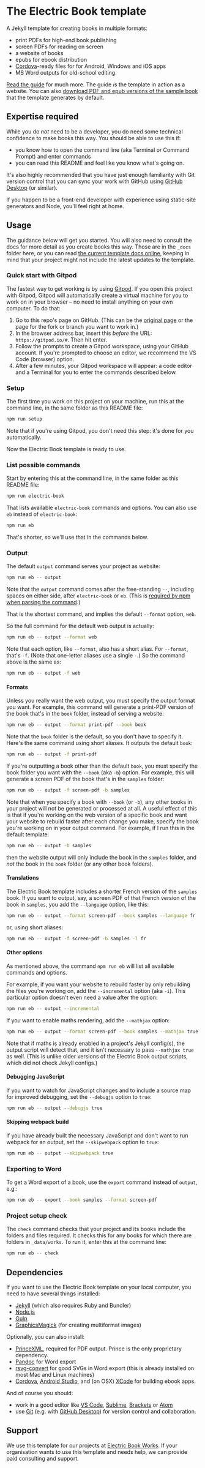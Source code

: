 # The Electric Book template

A Jekyll template for creating books in multiple formats:

- print PDFs for high-end book publishing
- screen PDFs for reading on screen
- a website of books
- epubs for ebook distribution
- [Cordova](https://cordova.apache.org/)-ready files for for Android, Windows and iOS apps
- MS Word outputs for old-school editing.

[Read the guide](https://electricbookworks.github.io/electric-book/) for much more. The guide *is* the template in action as a website. You can also [download PDF and epub versions of the sample book](https://www.dropbox.com/scl/fo/uskmdm77do6s16r4mbwy4/AIrPyibgt3AFLumX-FFzYjk?rlkey=vuyn7dysx5w1d9texgemsioix&st=3nouz3mx&dl=0) that the template generates by default.


## Expertise required

While you do *not* need to be a developer, you do need some technical confidence to make books this way. You should be able to use this if:

- you know how to open the command line (aka Terminal or Command Prompt) and enter commands
- you can read this README and feel like you know what's going on.

It's also highly recommended that you have just enough familiarity with Git version control that you can sync your work with GitHub using [GitHub Desktop](https://desktop.github.com/) (or similar).

If you happen to be a front-end developer with experience using static-site generators and Node, you'll feel right at home.


## Usage

The guidance below will get you started. You will also need to consult the docs for more detail as you create books this way. Those are in the `_docs` folder here, or you can read [the current template docs online](https://electricbookworks.github.io/electric-book/docs/), keeping in mind that your project might not include the latest updates to the template.


### Quick start with Gitpod

The fastest way to get working is by using [Gitpod](https://gitpod.io). If you open this project with Gitpod, Gitpod will automatically create a virtual machine for you to work on in your browser – no need to install anything on your own computer. To do that:

1. Go to this repo's page on GitHub. (This can be the [original page](https://github.com/electricbookworks/electric-book/) or the page for the fork or branch you want to work in.)
2. In the browser address bar, insert this *before* the URL: `https://gitpod.io/#`. Then hit enter.
3. Follow the prompts to create a Gitpod workspace, using your GitHub account. If you're prompted to choose an editor, we recommend the VS Code (browser) option.
4. After a few minutes, your Gitpod workspace will appear: a code editor and a Terminal for you to enter the commands described below.


### Setup

The first time you work on this project on your machine, run this at the command line, in the same folder as this README file:

```sh
npm run setup
```

Note that if you're using Gitpod, you don't need this step: it's done for you automatically.

Now the Electric Book template is ready to use.


### List possible commands

Start by entering this at the command line, in the same folder as this README file:

```sh
npm run electric-book
```

That lists available `electric-book` commands and options. You can also use `eb` instead of `electric-book`:

```sh
npm run eb
```

That's shorter, so we'll use that in the commands below.


### Output

The default `output` command serves your project as website:

```sh
npm run eb -- output
```

Note that the `output` command comes after the free-standing ` -- `, including spaces on either side, after `electric-book` or `eb`. (This is [required by npm when parsing the command](https://medium.com/fhinkel/the-curious-case-of-double-dashes-b5e7711698f).)

That is the shortest command, and implies the default `--format` option, `web`.

So the full command for the default web output is actually:

```sh
npm run eb -- output --format web
```

Note that each option, like `--format`, also has a short alias. For `--format`, that's `-f`. (Note that one-letter aliases use a single `-`.) So the command above is the same as:

```sh
npm run eb -- output -f web
```

#### Formats

Unless you really want the web output, you must specify the output format you want. For example, this command will generate a print-PDF version of the book that's in the `book` folder, instead of serving a website:

```sh
npm run eb -- output --format print-pdf --book book
```

Note that the `book` folder is the default, so you don't have to specify it. Here's the same command using short aliases. It outputs the default `book`:

```sh
npm run eb -- output -f print-pdf
```

If you're outputting a book other than the default `book`, you must specify the book folder you want with the `--book` (aka `-b`) option. For example, this will generate a screen PDF of the book that's in the `samples` folder:

```sh
npm run eb -- output -f screen-pdf -b samples
```

Note that when you specify a book with `--book` (or `-b`), any other books in your project will not be generated or processed at all. A useful effect of this is that if you're working on the web version of a specific book and want your website to rebuild faster after each change you make, specify the book you're working on in your output command. For example, if I run this in the default template:

```sh
npm run eb -- output -b samples
```

then the website output will only include the book in the `samples` folder, and *not* the book in the `book` folder (or any other book folders).

#### Translations

The Electric Book template includes a shorter French version of the `samples` book. If you want to output, say, a screen PDF of that French version of the book in `samples`, you add the `--language` option, like this:

```sh
npm run eb -- output --format screen-pdf --book samples --language fr
```

or, using short aliases:

```sh
npm run eb -- output -f screen-pdf -b samples -l fr
```

#### Other options

As mentioned above, the command `npm run eb` will list all available commands and options.

For example, if you want your website to rebuild faster by only rebuilding the files you're working on, add the `--incremental` option (aka `-i`). This particular option doesn't even need a value after the option:

```sh
npm run eb -- output --incremental
```

If you want to enable maths rendering, add the `--mathjax` option:

```sh
npm run eb -- output --format screen-pdf --book samples --mathjax true
```

Note that if maths is already enabled in a project's Jekyll config(s), the output script will detect that, and it isn't necessary to pass `--mathjax true` as well. (This is unlike older versions of the Electric Book output scripts, which did not check Jekyll configs.)

#### Debugging JavaScript

If you want to watch for JavaScript changes and to include a source map for improved debugging, set the `--debugjs` option to `true`:

```sh
npm run eb -- output --debugjs true
```

#### Skipping webpack build

If you have already built the necessary JavaScript and don't want to run webpack for an output, set the `--skipwebpack` option to `true`:

```sh
npm run eb -- output --skipwebpack true
```

### Exporting to Word

To get a Word export of a book, use the `export` command instead of `output`, e.g.:

```sh
npm run eb -- export --book samples --format screen-pdf
```


### Project setup check

The `check` command checks that your project and its books include the folders and files required. It checks this for any books for which there are folders in `_data/works`. To run it, enter this at the command line:

```sh
npm run eb -- check
```


## Dependencies

If you want to use the Electric Book template on your local computer, you need to have several things installed:

- [Jekyll](https://jekyllrb.com/) (which also requires Ruby and Bundler)
- [Node.js](https://nodejs.org)
- [Gulp](https://gulpjs.com/)
- [GraphicsMagick](http://www.graphicsmagick.org/) (for creating multiformat images)

Optionally, you can also install:

- [PrinceXML](https://www.princexml.com/), required for PDF output. Prince is the only proprietary dependency.
- [Pandoc](https://pandoc.org/) for Word export
- [rsvg-convert](https://community.chocolatey.org/packages/rsvg-convert
) for good SVGs in Word export (this is already installed on most Mac and Linux machines)
- [Cordova](https://cordova.apache.org), [Android Studio](https://developer.android.com/studio), and (on OSX) [XCode](https://developer.apple.com/xcode/) for building ebook apps.

And of course you should:

- work in a good editor like [VS Code](https://code.visualstudio.com/), [Sublime](https://www.sublimetext.com/), [Brackets](https://brackets.io/) or [Atom](https://atom.io/)
- use [Git](https://git-scm.com/) (e.g. with [GitHub Desktop](https://desktop.github.com/)) for version control and collaboration.


## Support

We use this template for our projects at [Electric Book Works](https://electricbookworks.com). If your organisation wants to use this template and needs help, we can provide paid consulting and support.
